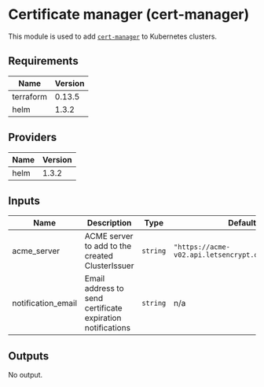 # Certificate manager (cert-manager)

This module is used to add [`cert-manager`](https://github.com/jetstack/cert-manager) to Kubernetes clusters.

## Requirements

| Name | Version |
|------|---------|
| terraform | 0.13.5 |
| helm | 1.3.2 |

## Providers

| Name | Version |
|------|---------|
| helm | 1.3.2 |

## Inputs

| Name | Description | Type | Default | Required |
|------|-------------|------|---------|:--------:|
| acme\_server | ACME server to add to the created ClusterIssuer | `string` | `"https://acme-v02.api.letsencrypt.org/directory"` | no |
| notification\_email | Email address to send certificate expiration notifications | `string` | n/a | yes |

## Outputs

No output.

